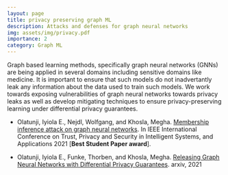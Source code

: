 ```yaml
---
layout: page
title: privacy preserving graph ML
description: Attacks and defenses for graph neural networks
img: assets/img/privacy.pdf
importance: 2
category: Graph ML
---
```


Graph based learning methods, specifically graph neural networks (GNNs) are being applied in several domains including sensitive domains like medicine. It is important to ensure that such models do not inadvertantly leak any information about the data used to train such models. 
We work towards exposing vulnerabilities of graph neural networks towards privacy leaks as well as develop mitigating techniques to ensure privacy-preserving learning under differential privacy guarantees. 

* Olatunji, Iyiola E., Nejdl, Wolfgang, and Khosla, Megha. [Membership inference attack on graph neural networks](https://arxiv.org/abs/2101.06570). In IEEE International Conference on Trust, Privacy and Security in Intelligent Systems, and Applications 2021 [**Best Student Paper award**]. 

* Olatunji, Iyiola E., Funke, Thorben, and Khosla, Megha. [Releasing Graph Neural Networks with Differential Privacy Guarantees](https://arxiv.org/abs/2109.08907). arxiv, 2021


